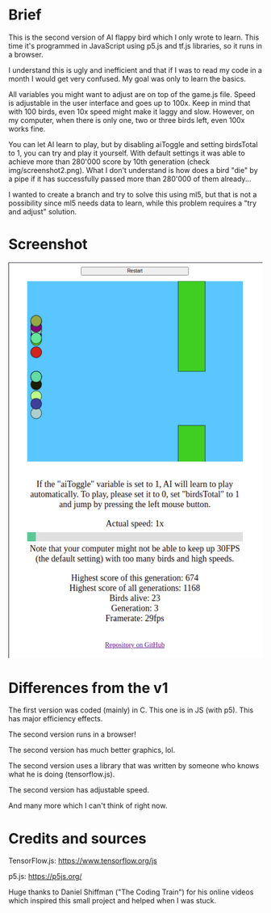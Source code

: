 # Brief

This is the second version of AI flappy bird which I only wrote to learn. This 
time it's programmed in JavaScript using p5.js and tf.js libraries, so it runs 
in a browser.

I understand this is ugly and inefficient and that if I was to read my code in 
a month I would get very confused. My goal was only to learn the basics. 

All variables you might want to adjust are on top of the game.js file.
Speed is adjustable in the user interface and goes up to 100x. Keep in mind
that with 100 birds, even 10x speed might make it laggy and slow. However, on
my computer, when there is only one, two or three birds left, even 100x works
fine.

You can let AI learn to play, but by disabling aiToggle and setting birdsTotal
to 1, you can try and play it yourself.
With default settings it was able to achieve more than 280'000 score by 10th
generation (check img/screenshot2.png). What I don't understand is how does a 
bird "die" by a pipe if it has successfully passed more than 280'000 of them 
already...

I wanted to create a branch and try to solve this using ml5, but that is not a
possibility since ml5 needs data to learn, while this problem requires a "try
and adjust" solution.

# Screenshot

![Alt text](./img/screenshot.png?raw=true "Title")

# Differences from the v1

The first version was coded (mainly) in C. This one is in JS (with p5). This
has major efficiency effects.

The second version runs in a browser!

The second version has much better graphics, lol.

The second version uses a library that was written by someone who knows
what he is doing (tensorflow.js).

The second version has adjustable speed.

And many more which I can't think of right now.

# Credits and sources

TensorFlow.js: https://www.tensorflow.org/js

p5.js: https://p5js.org/

Huge thanks to Daniel Shiffman ("The Coding Train") for his online videos which
inspired this small project and helped when I was stuck.
